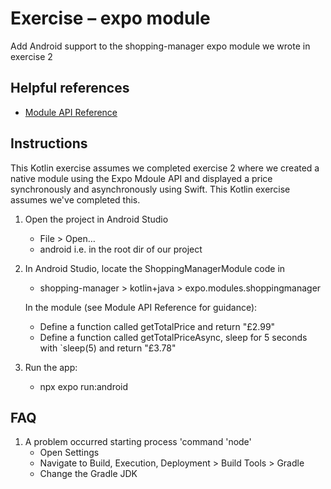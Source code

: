 # Exercise – expo module

Add Android support to the shopping-manager expo module we wrote in exercise 2


## Helpful references

- [Module API Reference](https://docs.expo.dev/modules/module-api/)


## Instructions

This Kotlin exercise assumes we completed exercise 2 where we created a native module using the Expo Mdoule API and
displayed a price synchronously and asynchronously using Swift. This Kotlin exercise assumes we've completed this.

1.  Open the project in Android Studio
    - File > Open…
    - android i.e. in the root dir of our project
    
1.  In Android Studio, locate the ShoppingManagerModule code in
    - shopping-manager > kotlin+java > expo.modules.shoppingmanager

    In the module (see Module API Reference for guidance):
    - Define a function called getTotalPrice and return "£2.99"
    - Define a function called getTotalPriceAsync, sleep for 5 seconds with `sleep(5) and return "£3.78"


1.  Run the app:
    - npx expo run:android

## FAQ

1.  A problem occurred starting process 'command 'node'
    - Open Settings
    - Navigate to Build, Execution, Deployment > Build Tools > Gradle
    - Change the Gradle JDK
